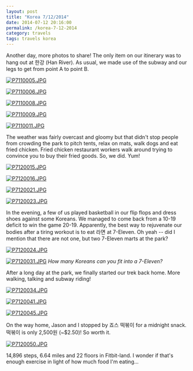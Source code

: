 ```yaml
---
layout: post
title: "Korea 7/12/2014"
date: 2014-07-12 20:16:00
permalink: /korea-7-12-2014
category: travels 
tags: travels korea
---
```

Another day, more photos to share! The only item on our itinerary was to hang out at 한강 (Han River). As usual, we made use of the subway and our legs to get from point A to point B.

[![P7110005.JPG](https://d23f6h5jpj26xu.cloudfront.net/kkzwotd5hcuuww_small.jpg)](http://img.svbtle.com/kkzwotd5hcuuww.jpg)

[![P7110006.JPG](https://d23f6h5jpj26xu.cloudfront.net/zthyhg6ykkaxw_small.jpg)](http://img.svbtle.com/zthyhg6ykkaxw.jpg)

[![P7110008.JPG](https://d23f6h5jpj26xu.cloudfront.net/gmgmhxipjxsdw_small.jpg)](http://img.svbtle.com/gmgmhxipjxsdw.jpg)

[![P7110009.JPG](https://d23f6h5jpj26xu.cloudfront.net/ylncvgkxika1w_small.jpg)](http://img.svbtle.com/ylncvgkxika1w.jpg)

[![P7110011.JPG](https://d23f6h5jpj26xu.cloudfront.net/ovyfss0nyndk9g_small.jpg)](http://img.svbtle.com/ovyfss0nyndk9g.jpg)

The weather was fairly overcast and gloomy but that didn't stop people from crowding the park to pitch tents, relax on mats, walk dogs and eat fried chicken. Fried chicken restaurant workers walk around trying to convince you to buy their fried goods. So, we did. Yum!

[![P7120015.JPG](https://d23f6h5jpj26xu.cloudfront.net/qxzjtm3gqwisnq_small.jpg)](http://img.svbtle.com/qxzjtm3gqwisnq.jpg)

[![P7120016.JPG](https://d23f6h5jpj26xu.cloudfront.net/foij9jqql9ya0a_small.jpg)](http://img.svbtle.com/foij9jqql9ya0a.jpg)

[![P7120021.JPG](https://d23f6h5jpj26xu.cloudfront.net/iijhop2dxe2vw_small.jpg)](http://img.svbtle.com/iijhop2dxe2vw.jpg)

[![P7120023.JPG](https://d23f6h5jpj26xu.cloudfront.net/67qtrakc1gqzq_small.jpg)](http://img.svbtle.com/67qtrakc1gqzq.jpg)

In the evening, a few of us played basketball in our flip flops and dress shoes against some Koreans. We managed to come back from a 10-19 deficit to win the game 20-19. Apparently, the best way to rejuvenate our bodies after a tiring workout is to eat 라면 at 7-Eleven. Oh yeah -- did I mention that there are not one, but two 7-Eleven marts at the park?

[![P7120024.JPG](https://d23f6h5jpj26xu.cloudfront.net/bhzqxllpkstcg_small.jpg)](http://img.svbtle.com/bhzqxllpkstcg.jpg)

[![P7120031.JPG](https://d23f6h5jpj26xu.cloudfront.net/lx0yygm1amesaw_small.jpg)](http://img.svbtle.com/lx0yygm1amesaw.jpg)
*How many Koreans can you fit into a 7-Eleven?*

After a long day at the park, we finally started our trek back home. More walking, talking and subway riding!

[![P7120034.JPG](https://d23f6h5jpj26xu.cloudfront.net/95dwifgr8j0stw_small.jpg)](http://img.svbtle.com/95dwifgr8j0stw.jpg)

[![P7120041.JPG](https://d23f6h5jpj26xu.cloudfront.net/dly89nc77tlbxq_small.jpg)](http://img.svbtle.com/dly89nc77tlbxq.jpg)

[![P7120045.JPG](https://d23f6h5jpj26xu.cloudfront.net/sv82sne5auvcq_small.jpg)](http://img.svbtle.com/sv82sne5auvcq.jpg)

On the way home, Jason and I stopped by 죠스 떡볶이 for a midnight snack. 떡볶이 is only 2,500원 (~$2.50)! So worth it.

[![P7120050.JPG](https://d23f6h5jpj26xu.cloudfront.net/a0ehofdhom9mqa_small.jpg)](http://img.svbtle.com/a0ehofdhom9mqa.jpg)

14,896 steps, 6.64 miles and 22 floors in Fitbit-land. I wonder if that's enough exercise in light of how much food I'm eating...
